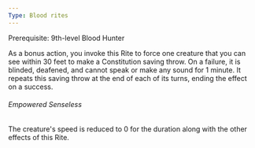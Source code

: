 ```yaml
---
Type: Blood rites
---
```

Prerequisite: 9th-level Blood Hunter

As a bonus action, you invoke this Rite to force one creature that you can see within 30 feet to make a Constitution saving throw. On a failure, it is blinded, deafened, and cannot speak
or make any sound for 1 minute. It repeats this saving throw at the end of each of its turns, ending the effect on a success.

###### Empowered Senseless
The creature's speed is reduced to 0 for the duration along with the other effects of this Rite.